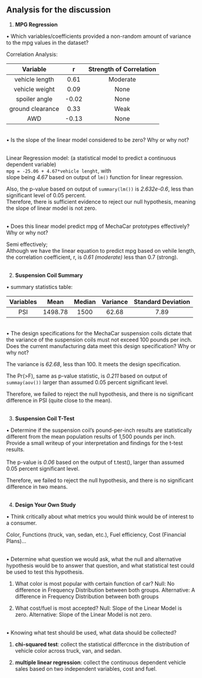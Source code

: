 ## Analysis for the discussion

1. **MPG Regression**

• Which variables/coefficients provided a non-random amount of variance to the mpg values in the dataset?

Correlation Analysis:
  
| Variable| r | Strength of Correlation|
| :---: |:---:| :---:| 
| vehicle length   | 0.61  |Moderate|
| vehicle weight   | 0.09  |  None  |
| spoiler angle    | -0.02 |  None  |
| ground clearance | 0.33  |  Weak  |
| AWD              | -0.13 |  None  |

<br>
• Is the slope of the linear model considered to be zero? Why or why not?<br><br>
 
Linear Regression model: (a statistical model to predict a continuous dependent variable) <br>
`mpg = -25.06 + 4.67*vehicle lenght`, with <br>
slope being *4.67* based on output of `lm()` function for linear regression. 

Also, the p-value based on output of `summary(lm())` is *2.632e-0.6*, less than significant level of 0.05 percent.<br>
Therefore, there is sufficient evidence to reject our null hypothesis, meaning the slope of linear model is not zero. 

<br>
• Does this linear model predict mpg of MechaCar prototypes effectively? Why or why not?<br>
 
Semi effectively; <br>
Although we have the linear equation to predict mpg based on vehile length,<br>
the correlation coefficient, r, is *0.61 (moderate)* less than 0.7 (strong).<br>
<br>

2. **Suspension Coil Summary**

• summary statistics table:  

  |Variables|  Mean | Median | Variance | Standard Deviation| 
  :---: | :---:| :---: | :---: | :---: 
  |PSI| 1498.78  |  1500  |   62.68  |        7.89       |


<br>
• The design specifications for the MechaCar suspension coils dictate that the variance of the suspension coils must not exceed 100 pounds per inch. Does the current manufacturing data meet this design specification? Why or why not?

<br> 

  The variance is *62.68*, less than 100. It meets the design specification.

  The Pr(>F), same as p-value statistic, is *0.211* based on output of `summay(aov())` larger than assumed 0.05 percent significant level.

  Therefore, we failed to reject the null hypothesis, and there is no significant difference in PSI (quite close to the mean).
<br><br>

 
3.  **Suspension Coil T-Test**

• Determine if the suspension coil’s pound-per-inch results are statistically different from the mean population results of 1,500 pounds per inch. Provide a small writeup of your interpretation and findings for the t-test results.
<br>
<br>
  The p-value is *0.06* based on the output of t.test(), larger than assumed 0.05 percent significant level.<br>

  Therefore, we failed to reject the null hypothesis, and there is no significant difference in two means.
<br><br>

 
4. **Design Your Own Study**

• Think critically about what metrics you would think would be of interest to a consumer.


  Color, Functions (truck, van, sedan, etc.), Fuel efficiency, Cost (Financial Plans)...


<br>
• Determine what question we would ask, what the null and alternative hypothesis would be to answer that question, and what statistical test could be used to test this hypothesis.


  1. What color is most popular with certain function of car? Null: No difference in Frequency Distribution between both groups. Alternative: A difference in Frequency Distribution between both groups

  2. What cost/fuel is most accepted? Null: Slope of the Linear Model is zero. Alternative: Slope of the Linear Model is not zero.


<br>
• Knowing what test should be used, what data should be collected? 
 

  1. **chi-squared test**: collect the statistical differcnce in the distribution of vehicle color across truck, van, and sedan.

  2. **multiple linear regression**: collect the continuous dependent vehicle sales based on two independent variables, cost and fuel.
